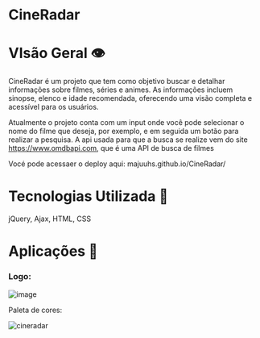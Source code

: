 # CineRadar

<h1>VIsão Geral 👁️</h1>
CineRadar é um projeto que tem como objetivo buscar e detalhar informações sobre filmes, séries e animes. As informações incluem sinopse, elenco e idade recomendada, oferecendo uma visão completa e acessível para os usuários. 

Atualmente o projeto conta com um input onde você pode selecionar o nome do filme que deseja, por exemplo, e em seguida um botão para realizar a pesquisa. A api usada para que a busca se realize vem do site https://www.omdbapi.com, que é uma API de busca de filmes

Vocé pode acessaer o deploy aqui: majuuhs.github.io/CineRadar/

<h1>Tecnologias Utilizada 🤖</h1>
jQuery, Ajax, HTML, CSS

<h1>Aplicações 🎨</h1>
<h3>Logo:</h3>

![image](https://github.com/Majuuhs/CineRadar/assets/108300329/235fca27-4e99-4da0-a57a-3911d77661d2)

Paleta de cores:

![cineradar](https://github.com/Majuuhs/CineRadar/assets/108300329/d1d60fc2-b873-4b13-a801-387efdf519eb)

